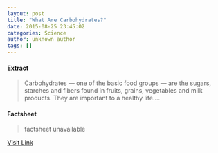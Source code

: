 ```yaml
---
layout: post
title: "What Are Carbohydrates?"
date: 2015-08-25 23:45:02
categories: Science
author: unknown author
tags: []
---
```



#### Extract
>Carbohydrates — one of the basic food groups — are the sugars, starches and fibers found in fruits, grains, vegetables and milk products. They are important to a healthy life....

#### Factsheet
>factsheet unavailable

[Visit Link](http://www.livescience.com/51976-carbohydrates.html)


